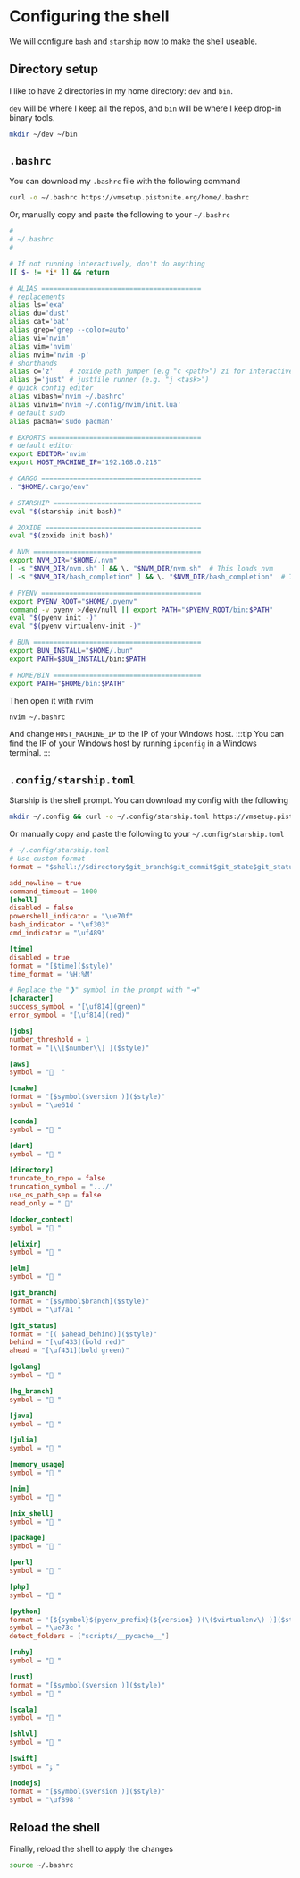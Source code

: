 # Configuring the shell
We will configure `bash` and `starship` now to make the shell useable.

## Directory setup
I like to have 2 directories in my home directory: `dev` and `bin`.

`dev` will be where I keep all the repos, and `bin` will be where I keep drop-in binary tools.

```bash
mkdir ~/dev ~/bin
```

## `.bashrc`
You can download my `.bashrc` file with the following command
```bash
curl -o ~/.bashrc https://vmsetup.pistonite.org/home/.bashrc
```

Or, manually copy and paste the following to your `~/.bashrc`
```bash
#
# ~/.bashrc
#

# If not running interactively, don't do anything
[[ $- != *i* ]] && return

# ALIAS ========================================
# replacements
alias ls='exa' 
alias du='dust'
alias cat='bat'
alias grep='grep --color=auto'
alias vi='nvim'
alias vim='nvim'
alias nvim='nvim -p'
# shorthands
alias c='z'    # zoxide path jumper (e.g "c <path>") zi for interactive
alias j='just' # justfile runner (e.g. "j <task>")
# quick config editor
alias vibash='nvim ~/.bashrc'
alias vinvim='nvim ~/.config/nvim/init.lua'
# default sudo
alias pacman='sudo pacman'

# EXPORTS ======================================
# default editor
export EDITOR='nvim'
export HOST_MACHINE_IP="192.168.0.218"

# CARGO ========================================
. "$HOME/.cargo/env"

# STARSHIP =====================================
eval "$(starship init bash)"

# ZOXIDE =======================================
eval "$(zoxide init bash)"

# NVM ==========================================
export NVM_DIR="$HOME/.nvm"
[ -s "$NVM_DIR/nvm.sh" ] && \. "$NVM_DIR/nvm.sh"  # This loads nvm
[ -s "$NVM_DIR/bash_completion" ] && \. "$NVM_DIR/bash_completion"  # This loads nvm bash_completion

# PYENV ========================================
export PYENV_ROOT="$HOME/.pyenv"
command -v pyenv >/dev/null || export PATH="$PYENV_ROOT/bin:$PATH"
eval "$(pyenv init -)"
eval "$(pyenv virtualenv-init -)"

# BUN ==========================================
export BUN_INSTALL="$HOME/.bun"
export PATH=$BUN_INSTALL/bin:$PATH

# HOME/BIN =====================================
export PATH="$HOME/bin:$PATH"

```

Then open it with nvim
```bash
nvim ~/.bashrc
```
And change `HOST_MACHINE_IP` to the IP of your Windows host.
:::tip
You can find the IP of your Windows host by running `ipconfig` in a Windows terminal.
:::

## `.config/starship.toml`
Starship is the shell prompt. You can download my config with the following
```bash
mkdir ~/.config && curl -o ~/.config/starship.toml https://vmsetup.pistonite.org/home/.config/starship.toml
```

Or manually copy and paste the following to your `~/.config/starship.toml`
```toml
# ~/.config/starship.toml
# Use custom format
format = "$shell://$directory$git_branch$git_commit$git_state$git_status $cmake$rust$nodejs$python\n$time$jobs$character"

add_newline = true
command_timeout = 1000
[shell]
disabled = false
powershell_indicator = "\ue70f"
bash_indicator = "\uf303"
cmd_indicator = "\uf489"

[time]
disabled = true
format = "[$time]($style)"
time_format = '%H:%M'

# Replace the "❯" symbol in the prompt with "➜"
[character]
success_symbol = "[\uf814](green)"
error_symbol = "[\uf814](red)"

[jobs]
number_threshold = 1
format = "[\\[$number\\] ]($style)"

[aws]
symbol = "  "

[cmake]
format = "[$symbol($version )]($style)"
symbol = "\ue61d "

[conda]
symbol = " "

[dart]
symbol = " "

[directory]
truncate_to_repo = false
truncation_symbol = ".../"
use_os_path_sep = false
read_only = " "

[docker_context]
symbol = " "

[elixir]
symbol = " "

[elm]
symbol = " "

[git_branch]
format = "[$symbol$branch]($style)"
symbol = "\uf7a1 "

[git_status]
format = "[( $ahead_behind)]($style)"
behind = "[\uf433](bold red)"
ahead = "[\uf431](bold green)"

[golang]
symbol = " "

[hg_branch]
symbol = " "

[java]
symbol = " "

[julia]
symbol = " "

[memory_usage]
symbol = " "

[nim]
symbol = " "

[nix_shell]
symbol = " "

[package]
symbol = " "

[perl]
symbol = " "

[php]
symbol = " "

[python]
format = '[${symbol}${pyenv_prefix}(${version} )(\($virtualenv\) )]($style)'
symbol = "\ue73c "
detect_folders = ["scripts/__pycache__"]

[ruby]
symbol = " "

[rust]
format = "[$symbol($version )]($style)"
symbol = " "

[scala]
symbol = " "

[shlvl]
symbol = " "

[swift]
symbol = "ﯣ "

[nodejs]
format = "[$symbol($version )]($style)"
symbol = "\uf898 "
```

## Reload the shell
Finally, reload the shell to apply the changes
```bash
source ~/.bashrc
```
